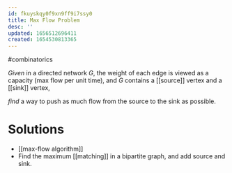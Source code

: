 ```yaml
---
id: fkuyskqy0f9xn9ff9i7ssy0
title: Max Flow Problem
desc: ''
updated: 1656512696411
created: 1654530813365
---
```

#combinatorics 

*Given* in a directed network *G*,  the weight of each edge is viewed as a capacity (max flow per unit time), and *G* contains a [[source]] vertex and a [[sink]] vertex,

*find* a way to push as much flow from the source to the sink as possible.

# Solutions
- [[max-flow algorithm]]
- Find the maximum [[matching]] in a bipartite graph, and add source and sink.

